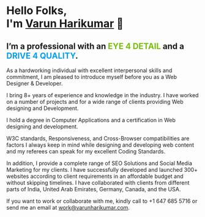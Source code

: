 # Hello Folks,<br> I'm [Varun Harikumar](https://varunharikumar.com) 🤝

## I’m a professional with an <font color='#7abd0d'><b>EYE 4 DETAIL</b></font> and a <font color='#029ef1'><b>DRIVE 4 QUALITY</b></font>.


As a hardworking individual with excellent interpersonal skills and commitment, I am pleased
to introduce myself before you as a Web Designer & Developer. 

I bring 8+ years of experience and knowledge in the industry. I have worked on a number of
projects and for a wide range of clients providing Web designing and Development. 

I hold a degree in Computer Applications and a certification in Web designing and
development.

W3C standards, Responsiveness, and Cross-Browser compatibilities are factors I always
keep in mind while designing and developing web content and my referees can speak for my
excellent Coding Standards. 

In addition, I provide a complete range of SEO Solutions and Social Media Marketing for my clients. I have successfully
developed and launched 300+ websites according to client requirements in an
affordable budget and without skipping timelines. I have collaborated with clients from
different parts of India, United Arab Emirates, Germany, Canada, and the USA.

If you want to work or collaborate with me, kindly call to +1 647 685 5716 or send me
an email at work@varunharikumar.com.

